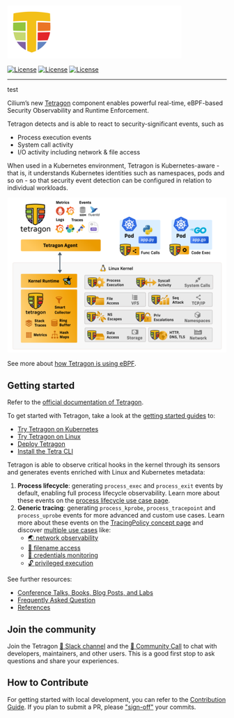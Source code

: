<a href="https://tetragon.io">
  <picture>
    <source media="(prefers-color-scheme: light)" srcset="docs/assets/icons/logo.svg" width="400">
    <img src="docs/assets/icons/logo-dark.svg" width="400">
  </picture>
</a>

[![License](https://img.shields.io/badge/License-Apache_2.0-blue.svg)](https://opensource.org/licenses/Apache-2.0)
[![License](https://img.shields.io/badge/license-BSD-blue.svg)](https://opensource.org/license/bsd-2-clause/)
[![License](https://img.shields.io/badge/license-GPL-blue.svg)](https://opensource.org/license/gpl-2-0/)

---

test

Cilium’s new [Tetragon](https://tetragon.io) component enables powerful
real-time, eBPF-based Security Observability and Runtime Enforcement.

Tetragon detects and is able to react to security-significant events, such as

- Process execution events
- System call activity
- I/O activity including network & file access

When used in a Kubernetes environment, Tetragon is Kubernetes-aware - that is,
it understands Kubernetes identities such as namespaces, pods and so on - so
that security event detection can be configured in relation to individual
workloads.

[![Tetragon Overview Diagram](https://github.com/cilium/tetragon/blob/main/docs/static/images/smart_observability.png)](https://tetragon.io/docs/overview/)

See more about [how Tetragon is using eBPF](https://tetragon.io/docs/overview#functionality-overview).

## Getting started

Refer to the [official documentation of Tetragon](https://tetragon.io/docs/).

To get started with Tetragon, take a look at the [getting started
guides](https://tetragon.io/docs/getting-started/) to:
- [Try Tetragon on Kubernetes](https://tetragon.io/docs/getting-started/install-k8s/)
- [Try Tetragon on Linux](https://tetragon.io/docs/getting-started/install-docker/)
- [Deploy Tetragon](https://tetragon.io/docs/installation/)
- [Install the Tetra CLI](https://tetragon.io/docs/installation/tetra-cli/)

Tetragon is able to observe critical hooks in the kernel through its sensors
and generates events enriched with Linux and Kubernetes metadata:
1. **Process lifecycle**: generating `process_exec` and `process_exit` events
   by default, enabling full process lifecycle observability. Learn more about
   these events on the [process lifecycle use case page](https://tetragon.io/docs/use-cases/process-lifecycle/).
1. **Generic tracing**: generating `process_kprobe`, `process_tracepoint` and
   `process_uprobe` events for more advanced and custom use cases. Learn more
   about these events on the [TracingPolicy concept page](https://tetragon.io/docs/concepts/tracing-policy/)
   and discover [multiple use cases](https://tetragon.io/docs/use-cases/) like:
   - [🌏 network observability](https://tetragon.io/docs/use-cases/network-observability/)
   - [📂 filename access](https://tetragon.io/docs/use-cases/filename-access/)
   - [🔑 credentials monitoring](https://tetragon.io/docs/use-cases/linux-process-credentials/)
   - [🔓 privileged execution](https://tetragon.io/docs/use-cases/process-lifecycle/privileged-execution/)

See further resources:
- [Conference Talks, Books, Blog Posts, and Labs](https://tetragon.io/docs/resources/)
- [Frequently Asked Question](https://tetragon.io/docs/faq/)
- [References](https://tetragon.io/docs/reference/)

## Join the community

Join the Tetragon [💬 Slack channel](https://cilium.herokuapp.com/) and the
[📅 Community Call](https://isogo.to/tetragon-meeting-notes) to chat with
developers, maintainers, and other users. This is a good first stop to ask
questions and share your experiences.

## How to Contribute

For getting started with local development, you can refer to the
[Contribution Guide](https://tetragon.io/docs/contribution-guide/). If
you plan to submit a PR, please ["sign-off"](https://tetragon.io/docs/contribution-guide/developer-certificate-of-origin/)
your commits.
